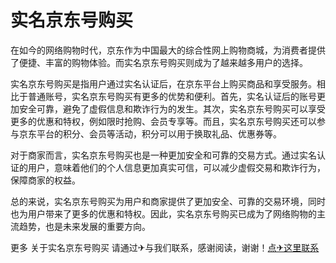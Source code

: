 # 实名京东号购买

在如今的网络购物时代，京东作为中国最大的综合性网上购物商城，为消费者提供了便捷、丰富的购物体验。而实名京东号购买则成为了越来越多用户的选择。

实名京东号购买是指用户通过实名认证后，在京东平台上购买商品和享受服务。相比于普通账号，实名京东号购买有更多的优势和便利。首先，实名认证后的账号更加安全可靠，避免了虚假信息和欺诈行为的发生。其次，实名京东号购买可以享受更多的优惠和特权，例如限时抢购、会员专享等。而且，实名京东号购买还可以参与京东平台的积分、会员等活动，积分可以用于换取礼品、优惠券等。

对于商家而言，实名京东号购买也是一种更加安全和可靠的交易方式。通过实名认证的用户，意味着他们的个人信息更加真实可信，可以减少虚假交易和欺诈行为，保障商家的权益。

总的来说，实名京东号购买为用户和商家提供了更加安全、可靠的交易环境，同时也为用户带来了更多的优惠和特权。因此，实名京东号购买已成为了网络购物的主流趋势，也是未来发展的重要方向。

更多 关于实名京东号购买 请通过✈与我们联系，感谢阅读，谢谢！[点✈这里联系](https://c.k02.cc)